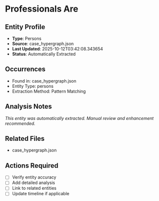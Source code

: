 # Professionals Are

## Entity Profile
- **Type**: Persons
- **Source**: case_hypergraph.json
- **Last Updated**: 2025-10-12T03:42:08.343654
- **Status**: Automatically Extracted

## Occurrences
- Found in: case_hypergraph.json
- Entity Type: persons
- Extraction Method: Pattern Matching

## Analysis Notes
*This entity was automatically extracted. Manual review and enhancement recommended.*

## Related Files
- case_hypergraph.json

## Actions Required
- [ ] Verify entity accuracy
- [ ] Add detailed analysis
- [ ] Link to related entities
- [ ] Update timeline if applicable
